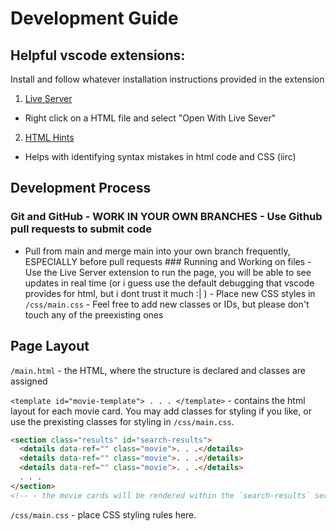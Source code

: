 # Development Guide

## Helpful vscode extensions:

Install and follow whatever installation instructions provided in the extension

1. [Live Server](https://marketplace.visualstudio.com/items?itemName=ritwickdey.LiveServer)

- Right click on a HTML file and select "Open With Live Sever"

2. [HTML Hints](https://marketplace.visualstudio.com/items?itemName=HTMLHint.vscode-htmlhint)

- Helps with identifying syntax mistakes in html code and CSS (iirc)

## Development Process

### Git and GitHub - WORK IN YOUR OWN BRANCHES - Use Github pull requests to submit code

- Pull from main and merge main into your own branch frequently, ESPECIALLY
  before pull requests ### Running and Working on files - Use the Live Server
  extension to run the page, you will be able to see updates in real time (or i
  guess use the default debugging that vscode provides for html, but i dont trust
  it much :| ) - Place new CSS styles in `/css/main.css` - Feel free to add new
  classes or IDs, but please don't touch any of the preexisting ones

## Page Layout

`/main.html` - the HTML, where the structure is declared and classes are assigned

`<template id="movie-template"> . . . </template>` - contains the html layout for each movie card. You may add classes for styling if you like, or use the prexisting classes for styling in `/css/main.css`.

```html
<section class="results" id="search-results">
  <details data-ref="" class="movie">. . .</details>
  <details data-ref="" class="movie">. . .</details>
  <details data-ref="" class="movie">. . .</details>
  . . .
</section>
<!-- - the movie cards will be rendered within the `search-results` section. -->
```

`/css/main.css` - place CSS styling rules here.

